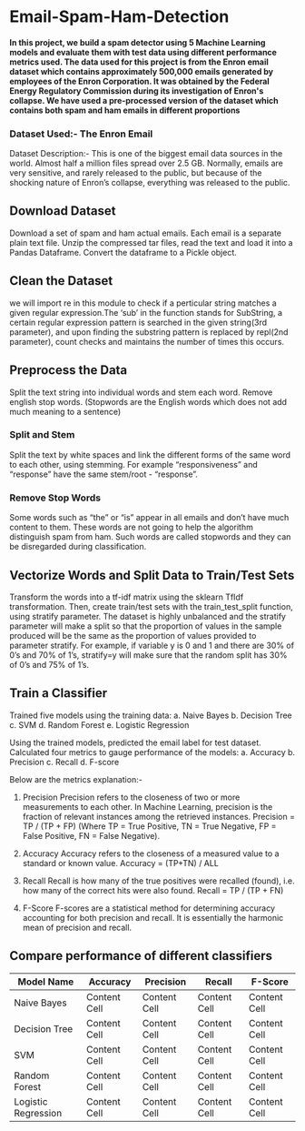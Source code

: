 # Email-Spam-Ham-Detection

#### In this project, we build a spam detector using 5 Machine Learning models and evaluate them with test data using different performance metrics used. The data used for this project is from the Enron email dataset which contains approximately 500,000 emails generated by employees of the Enron Corporation. It was obtained by the Federal Energy Regulatory Commission during its investigation of Enron's collapse. We have used a pre-processed version of the dataset which contains both spam and ham emails in different proportions

### Dataset Used:- The Enron Email 

Dataset Description:- This is one of the biggest email data sources in the world. Almost half a million files spread over 2.5 GB. Normally, emails are very sensitive, and rarely released to the public, but because of the shocking nature of Enron’s collapse, everything was released to the public.

## Download Dataset

Download a set of spam and ham actual emails. Each email is a separate plain text file. Unzip the compressed tar files, read the text and load it into a Pandas Dataframe. Convert the dataframe to a Pickle object.

## Clean the Dataset

we will import re in this module to check if a perticular string matches a given regular expression.The ‘sub’ in the function stands for SubString, a certain regular expression pattern is searched in the given string(3rd parameter), and upon finding the substring pattern is replaced by repl(2nd parameter), count checks and maintains the number of times this occurs. 

## Preprocess the Data

Split the text string into individual words and stem each word. 
Remove english stop words. (Stopwords are the English words which does not add much meaning to a sentence)

### Split and Stem
Split the text by white spaces and link the different forms of the same word to each other, using stemming. For example “responsiveness” and “response” have the same stem/root - “response”.

### Remove Stop Words
Some words such as “the” or “is” appear in all emails and don’t have much content to them. These words are not going to help the algorithm distinguish spam from ham. Such words are called stopwords and they can be disregarded during classification.

## Vectorize Words and Split Data to Train/Test Sets
Transform the words into a tf-idf matrix using the sklearn TfIdf transformation. Then, create train/test sets with the train_test_split function, using stratify parameter. The dataset is highly unbalanced and the stratify parameter will make a split so that the proportion of values in the sample produced will be the same as the proportion of values provided to parameter stratify. For example, if variable y is 0 and 1 and there are 30% of 0’s and 70% of 1’s, stratify=y will make sure that the random split has 30% of 0’s and 75% of 1’s.

## Train a Classifier
Trained five models using the training data:
    a.    Naive Bayes
    b.    Decision Tree
    c.    SVM
    d.    Random Forest
    e.    Logistic Regression
    
Using the trained models, predicted the email label for test dataset. Calculated four metrics to gauge performance of the models:
    a.    Accuracy
    b.    Precision
    c.    Recall
    d.    F-score

Below are the metrics explanation:-

1. Precision
Precision refers to the closeness of two or more measurements to each other. In Machine Learning, precision is the fraction of relevant instances among the retrieved instances.
   Precision = TP / (TP + FP) (Where TP = True Positive, TN = True Negative, FP = False Positive, FN = False Negative).

2. Accuracy
Accuracy refers to the closeness of a measured value to a standard or known value. 
   Accuracy = (TP+TN) / ALL

3. Recall
Recall is how many of the true positives were recalled (found), i.e. how many of the correct hits were also found. 
   Recall = TP / (TP + FN)

4. F-Score
F-scores are a statistical method for determining accuracy accounting for both precision and recall. It is essentially the harmonic mean of precision and recall.

## Compare performance of different classifiers 

| Model Name  | Accuracy  | Precision |  Recall | F-Score |
| ------------- | ------------- | ------------- | ------------- | ------------- |
| Naive Bayes  | Content Cell  | Content Cell  | Content Cell  | Content Cell  |
| Decision Tree  | Content Cell  | Content Cell  | Content Cell  | Content Cell  |
| SVM  | Content Cell  | Content Cell  | Content Cell  | Content Cell  |
| Random Forest  | Content Cell  | Content Cell  | Content Cell  | Content Cell  |
| Logistic Regression  | Content Cell  | Content Cell  | Content Cell  | Content Cell  |

